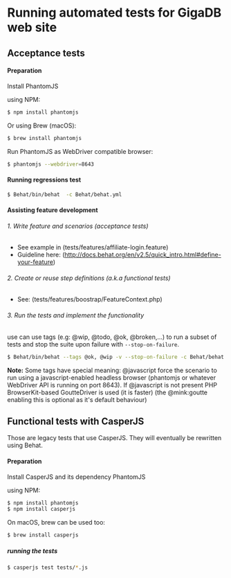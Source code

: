 # Running automated tests for GigaDB web site

## Acceptance tests

#### Preparation

Install PhantomJS 

using NPM: 
```bash
$ npm install phantomjs
```

Or using Brew (macOS):

```bash
$ brew install phantomjs
```

Run PhantomJS as WebDriver compatible browser:

```bash
$ phantomjs --webdriver=8643
```

#### Running regressions test

```bash
$ Behat/bin/behat  -c Behat/behat.yml

```

#### Assisting feature development 

###### 1. Write feature and scenarios (acceptance tests)

* See example in (tests/features/affiliate-login.feature)
* Guideline here:  (http://docs.behat.org/en/v2.5/quick_intro.html#define-your-feature)

###### 2. Create or reuse step definitions (a.k.a functional tests)

* See: (tests/features/boostrap/FeatureContext.php)


###### 3. Run the tests and implement the functionality

use can use tags (e.g: @wip, @todo, @ok, @broken,...) to run a subset of tests and stop the suite upon failure with ``--stop-on-failure``.


```bash
$ Behat/bin/behat --tags @ok, @wip -v --stop-on-failure -c Behat/behat.yml

```

**Note:** Some tags have special meaning: @javascript force the scenario to run using a javascript-enabled headless browser (phantomjs or whatever WebDriver API is running on port 8643). If @javascript is not present PHP BrowserKit-based GoutteDriver is used (it is faster) (the @mink:goutte enabling this is optional as it's default behaviour)


## Functional tests with CasperJS


Those are legacy tests that use CasperJS. They will eventually be rewritten using Behat.

#### Preparation

Install CasperJS and its dependency PhantomJS

using NPM:

```bash
$ npm install phantomjs
$ npm install casperjs
```

On macOS, brew can be used too:

```bash
$ brew install casperjs
```

##### running the tests

```bash
$ casperjs test tests/*.js
```


